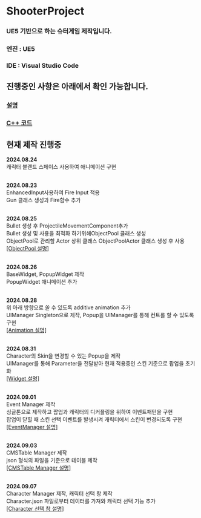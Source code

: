 # ShooterProject
### UE5 기반으로 하는 슈터게임 제작입니다.
### **엔진 : UE5**
### **IDE : Visual Studio Code**<br>

## 진행중인 사항은 아래에서 확인 가능합니다.
### [설명](https://github.com/HongJaehan-hub/ShooterProject/tree/main/%EC%84%A4%EB%AA%85)
### [C++ 코드](https://github.com/HongJaehan-hub/ShooterProject/tree/main/ShooterGame/Source/ShooterGame)

## 현재 제작 진행중

**2024.08.24**
<br>캐릭터 블랜드 스페이스 사용하여 애니메이션 구현

<br>**2024.08.23**
<br>EnhancedInput사용하여 Fire Input 적용
<br>Gun 클래스 생성과 Fire함수 추가<br>

<br>**2024.08.25**
<br>Bullet 생성 후 ProjectileMovementComponent추가 
<br>Bullet 생성 및 사용을 최적화 하기위해ObjectPool 클래스 생성 
<br>ObjectPool로 관리할 Actor 상위 클래스 ObjectPoolActor 클래스 생성 후 사용 
<br>[[ObjectPool 설명]](https://github.com/HongJaehan-hub/ShooterProject/tree/main/%EC%84%A4%EB%AA%85/ObjectPool)

<br>**2024.08.26**
<br> BaseWidget, PopupWidget 제작
<br> PopupWidget 애니메이션 추가

<br>**2024.08.28**
<br> 위 아래 방향으로 쏠 수 있도록 additive animation 추가
<br> UIManager Singleton으로 제작, Popup을 UIManager를 통해 컨트롤 할 수 있도록 구현
<br>[[Animation 설명]](https://github.com/HongJaehan-hub/ShooterProject/tree/main/%EC%84%A4%EB%AA%85/Animation)

<br>**2024.08.31**
<br> Character의 Skin을 변경할 수 있는 Popup을 제작
<br> UIManager를 통해 Parameter을 전달받아 현재 적용중인 스킨 기준으로 팝업을 초기화
<br>[[Widget 설명]](https://github.com/HongJaehan-hub/ShooterProject/tree/main/%EC%84%A4%EB%AA%85/Widget)

<br>**2024.09.01**
<br> Event Manager 제작
<br> 싱글톤으로 제작하고 팝업과 캐릭터의 디커플링을 위하여 이벤트패턴을 구현
<br> 팝업이 닫힐 때 스킨 선택 이벤트를 발생시켜 캐릭터에서 스킨이 변경되도록 구현
<br>[[EventManager 설명]](https://github.com/HongJaehan-hub/ShooterProject/tree/main/%EC%84%A4%EB%AA%85/EventManager)

<br>**2024.09.03**
<br> CMSTable Manager 제작
<br> json 형식의 파일을 기준으로 테이블 제작
<br>[[CMSTable Manager 설명]](https://github.com/HongJaehan-hub/ShooterProject/tree/main/%EC%84%A4%EB%AA%85/LoadContentTable)

<br>**2024.09.07**
<br> Character Manager 제작, 캐릭터 선택 창 제작
<br> Character.json 파일로부터 데이터를 가져와 캐릭터 선택 기능 추가
<br>[[Character 선택 창 설명]](https://github.com/HongJaehan-hub/ShooterProject/tree/main/%EC%84%A4%EB%AA%85/Character)
